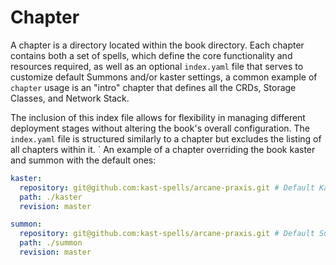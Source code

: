 # Chapter

A chapter is a directory located within the book directory. Each chapter contains both a set of spells, which define the core functionality and resources required, as well as an optional `index.yaml` file that serves to customize default Summons and/or kaster settings, a common example of `chapter` usage is an "intro" chapter that defines all the CRDs, Storage Classes, and Network Stack.

The inclusion of this index file allows for flexibility in managing different deployment stages without altering the book's overall configuration. The `index.yaml` file is structured similarly to a chapter but excludes the listing of all chapters within it.
`
An example of a chapter overriding the book kaster and summon with the default ones:

```yaml
kaster:
  repository: git@github.com:kast-spells/arcane-praxis.git # Default Kaster
  path: ./kaster
  revision: master

summon:
  repository: git@github.com:kast-spells/arcane-praxis.git # Default Summon
  path: ./summon
  revision: master
```
